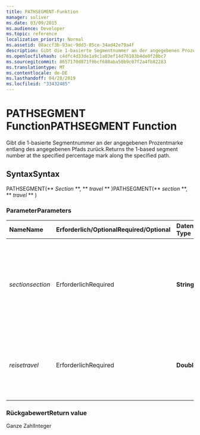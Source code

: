 ```yaml
---
title: PATHSEGMENT-Funktion
manager: soliver
ms.date: 03/09/2015
ms.audience: Developer
ms.topic: reference
localization_priority: Normal
ms.assetid: 08accf3b-93ac-9dd3-85ce-34ad42e79a4f
description: Gibt die 1-basierte Segmentnummer an der angegebenen Prozentmarke entlang des angegebenen Pfads zurück.
ms.openlocfilehash: c4dfc4d33de1a9c1a03ef14d76103b4de0f28bc7
ms.sourcegitcommit: 8657170d071f9bcf680aba50b9c07f2a4fb82283
ms.translationtype: MT
ms.contentlocale: de-DE
ms.lasthandoff: 04/28/2019
ms.locfileid: "33432485"
---
```

# <a name="pathsegment-function"></a><span data-ttu-id="610f5-103">PATHSEGMENT Function</span><span class="sxs-lookup"><span data-stu-id="610f5-103">PATHSEGMENT Function</span></span>

<span data-ttu-id="610f5-104">Gibt die 1-basierte Segmentnummer an der angegebenen Prozentmarke entlang des angegebenen Pfads zurück.</span><span class="sxs-lookup"><span data-stu-id="610f5-104">Returns the 1-based segment number at the specified percentage mark along the specified path.</span></span>
  
## <a name="syntax"></a><span data-ttu-id="610f5-105">Syntax</span><span class="sxs-lookup"><span data-stu-id="610f5-105">Syntax</span></span>

<span data-ttu-id="610f5-106">PATHSEGMENT(\*\* *Section* \*\*, \*\* *travel* \*\* )</span><span class="sxs-lookup"><span data-stu-id="610f5-106">PATHSEGMENT(\*\* *section* \*\*, \*\* *travel* \*\* )</span></span> 
  
### <a name="parameters"></a><span data-ttu-id="610f5-107">Parameter</span><span class="sxs-lookup"><span data-stu-id="610f5-107">Parameters</span></span>

|<span data-ttu-id="610f5-108">**Name**</span><span class="sxs-lookup"><span data-stu-id="610f5-108">**Name**</span></span>|<span data-ttu-id="610f5-109">**Erforderlich/Optional**</span><span class="sxs-lookup"><span data-stu-id="610f5-109">**Required/Optional**</span></span>|<span data-ttu-id="610f5-110">**Datentyp**</span><span class="sxs-lookup"><span data-stu-id="610f5-110">**Data Type**</span></span>|<span data-ttu-id="610f5-111">**Beschreibung**</span><span class="sxs-lookup"><span data-stu-id="610f5-111">**Description**</span></span>|
|:-----|:-----|:-----|:-----|
| <span data-ttu-id="610f5-112">_section_</span><span class="sxs-lookup"><span data-stu-id="610f5-112">_section_</span></span> <br/> |<span data-ttu-id="610f5-113">Erforderlich</span><span class="sxs-lookup"><span data-stu-id="610f5-113">Required</span></span>  <br/> |<span data-ttu-id="610f5-114">**String**</span><span class="sxs-lookup"><span data-stu-id="610f5-114">**String**</span></span> <br/> |<span data-ttu-id="610f5-115">Der Abschnitt "Geometrie", der den Pfad darstellt, angegeben mit einer Referenz auf dessen Zelle "Path" (z. B. Geometrie1.Path).</span><span class="sxs-lookup"><span data-stu-id="610f5-115">The Geometry section that represents the path, specified by a reference to its Path cell (for example, Geometry1.Path).</span></span>  <br/> |
| <span data-ttu-id="610f5-116">_reise_</span><span class="sxs-lookup"><span data-stu-id="610f5-116">_travel_</span></span> <br/> |<span data-ttu-id="610f5-117">Erforderlich</span><span class="sxs-lookup"><span data-stu-id="610f5-117">Required</span></span>  <br/> |<span data-ttu-id="610f5-118">**Double**</span><span class="sxs-lookup"><span data-stu-id="610f5-118">**Double**</span></span> <br/> |<span data-ttu-id="610f5-p101">Der Prozentsatz entlang des durchlaufenen Pfads vom Anfangs- zum Endpunkt. Muss zwischen 0 und 1 liegen.</span><span class="sxs-lookup"><span data-stu-id="610f5-p101">The percentage of the path traversed, from the begin point to the end point. Must be between 0 and 1.</span></span>  <br/> |
   
### <a name="return-value"></a><span data-ttu-id="610f5-121">Rückgabewert</span><span class="sxs-lookup"><span data-stu-id="610f5-121">Return value</span></span>

<span data-ttu-id="610f5-122">Ganze Zahl</span><span class="sxs-lookup"><span data-stu-id="610f5-122">Integer</span></span>
  

